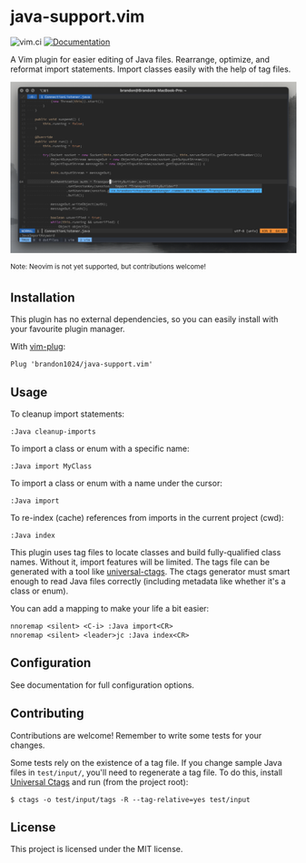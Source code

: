 # java-support.vim
![vim.ci](https://img.shields.io/github/workflow/status/brandon1024/java-support.vim/vim.ci)
[![Documentation](https://img.shields.io/badge/Documentation-java--support.txt-brightgreen)](https://github.com/brandon1024/java-support.vim/blob/main/doc/java-support.txt)

A Vim plugin for easier editing of Java files. Rearrange, optimize, and
reformat import statements. Import classes easily with the help of tag files.

![](.github/screenshot.png)

<sup>Note: Neovim is not yet supported, but contributions welcome!</sup>

## Installation
This plugin has no external dependencies, so you can easily install with your
favourite plugin manager.

With [vim-plug](https://github.com/junegunn/vim-plug):
```vim
Plug 'brandon1024/java-support.vim'
```

## Usage
To cleanup import statements:
```
:Java cleanup-imports
```

To import a class or enum with a specific name:
```
:Java import MyClass
```

To import a class or enum with a name under the cursor:
```
:Java import
```

To re-index (cache) references from imports in the current project (cwd):
```
:Java index
```

This plugin uses tag files to locate classes and build fully-qualified class
names. Without it, import features will be limited. The tags file can be
generated with a tool like
[universal-ctags](https://github.com/universal-ctags/ctags). The ctags
generator must smart enough to read Java files correctly (including metadata
like whether it's a class or enum).

You can add a mapping to make your life a bit easier:
```vim
nnoremap <silent> <C-i> :Java import<CR>
nnoremap <silent> <leader>jc :Java index<CR>
```

## Configuration
See documentation for full configuration options.

## Contributing
Contributions are welcome! Remember to write some tests for your changes.

Some tests rely on the existence of a tag file. If you change sample Java files
in `test/input/`, you'll need to regenerate a tag file. To do this, install
[Universal Ctags](https://github.com/universal-ctags/ctags) and run (from the
project root):
```
$ ctags -o test/input/tags -R --tag-relative=yes test/input
```

## License
This project is licensed under the MIT license.

